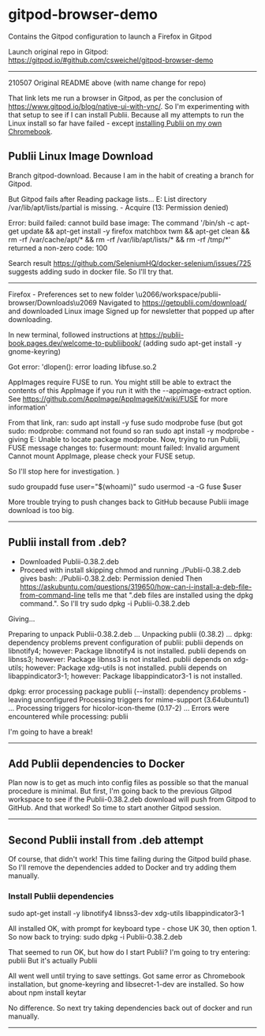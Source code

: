 # gitpod-browser-demo
Contains the Gitpod configuration to launch a Firefox in Gitpod

Launch original repo in Gitpod: https://gitpod.io/#github.com/csweichel/gitpod-browser-demo

***
210507 Original README above (with name change for repo)

That link lets me run a browser in Gitpod, as per the conclusion of https://www.gitpod.io/blog/native-ui-with-vnc/. So I'm experimenting with that setup to see if I can install Publii. Because all my attempts to run the Linux install so far have failed - except [installing Publii on my own Chromebook](https://publii-book.pages.dev/welcome-to-publiibook/).

## Publii Linux Image Download
Branch gitpod-download. Because I am in the habit of creating a branch for Gitpod.

But Gitpod fails after Reading package lists...
E: List directory /var/lib/apt/lists/partial is missing. - Acquire (13: Permission denied)


Error: build failed: cannot build base image: The command '/bin/sh -c apt-get update     && apt-get install -y firefox matchbox twm     && apt-get clean && rm -rf /var/cache/apt/* && rm -rf /var/lib/apt/lists/* && rm -rf /tmp/*' returned a non-zero code: 100

Search result https://github.com/SeleniumHQ/docker-selenium/issues/725 suggests adding sudo in docker file. So I'll try that.
***

Firefox - Preferences set to new folder \u2066/workspace/publii-browser/Downloads\u2069
Navigated to https://getpublii.com/download/ and downloaded Linux image
Signed up for newsletter that popped up after downloading.

In new terminal, followed instructions at https://publii-book.pages.dev/welcome-to-publiibook/ (adding sudo apt-get install -y gnome-keyring)

Got error:
'dlopen(): error loading libfuse.so.2

AppImages require FUSE to run. 
You might still be able to extract the contents of this AppImage 
if you run it with the --appimage-extract option. 
See https://github.com/AppImage/AppImageKit/wiki/FUSE 
for more information'

From that link, ran:
sudo apt install -y fuse
sudo modprobe fuse 
(but got sudo: modprobe: command not found so ran sudo apt install -y modprobe - giving E: Unable to locate package modprobe. Now, trying to run Publii, FUSE message changes to:
fusermount: mount failed: Invalid argument
Cannot mount AppImage, please check your FUSE setup.

So I'll stop here for investigation. )

sudo groupadd fuse
user="$(whoami)"
sudo usermod -a -G fuse $user

More trouble trying to push changes back to GitHub because Publii image download is too big. 

***
## Publii install from .deb?
- Downloaded Publii-0.38.2.deb
- Proceed with install skipping chmod and running ./Publii-0.38.2.deb
gives bash: ./Publii-0.38.2.deb: Permission denied
Then https://askubuntu.com/questions/319650/how-can-i-install-a-deb-file-from-command-line tells me that ".deb files are installed using the dpkg command.". So I'll try 
sudo dpkg -i Publii-0.38.2.deb

Giving...

Preparing to unpack Publii-0.38.2.deb ...
Unpacking publii (0.38.2) ...
dpkg: dependency problems prevent configuration of publii:
 publii depends on libnotify4; however:
  Package libnotify4 is not installed.
 publii depends on libnss3; however:
  Package libnss3 is not installed.
 publii depends on xdg-utils; however:
  Package xdg-utils is not installed.
 publii depends on libappindicator3-1; however:
  Package libappindicator3-1 is not installed.

dpkg: error processing package publii (--install):
 dependency problems - leaving unconfigured
Processing triggers for mime-support (3.64ubuntu1) ...
Processing triggers for hicolor-icon-theme (0.17-2) ...
Errors were encountered while processing:
 publii

I'm going to have a break!
***
## Add Publii dependencies to Docker
Plan now is to get as much into config files as possible so that the manual procedure is minimal. But first, I'm going back to the previous Gitpod workspace to see if the Publii-0.38.2.deb download will push from Gitpod to GitHub. And that worked! So time to start another Gitpod session.

***

## Second Publii install from .deb attempt
Of course, that didn't work! This time failing during the Gitpod build phase. So I'll remove the dependencies added to Docker and try adding them manually.

### Install Publii dependencies
sudo apt-get install -y libnotify4 libnss3-dev xdg-utils libappindicator3-1

All installed OK, with prompt for keyboard type - chose UK 30, then option 1. So now back to trying:
sudo dpkg -i Publii-0.38.2.deb

That seemed to run OK, but how do I start Publii? I'm going to try entering:
publii
But it's actually
Publii

All went well until trying to save settings. Got same error as Chromebook installation, but gnome-keyring and libsecret-1-dev are installed. So how about
npm install keytar

No difference. So next try taking dependencies back out of docker and run manually.

***